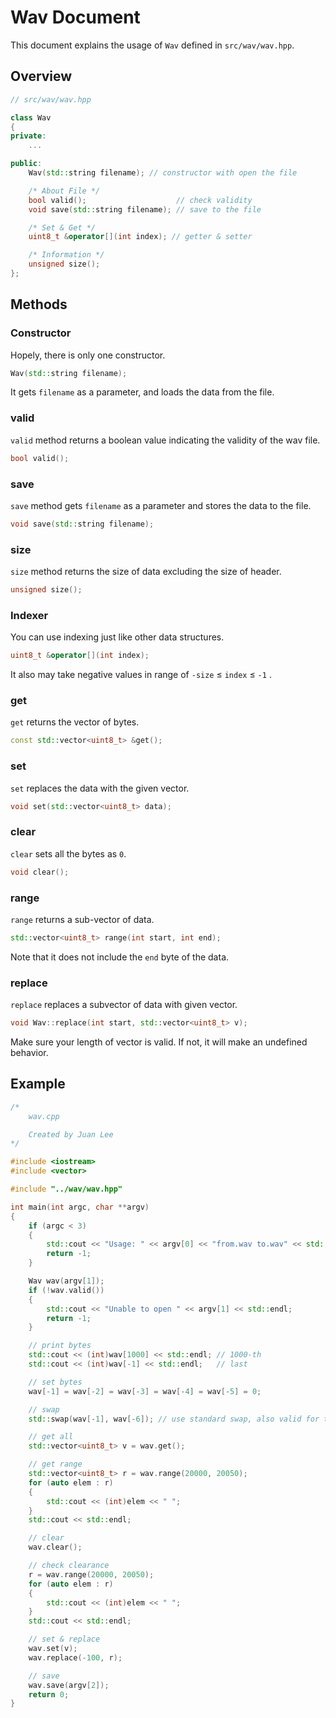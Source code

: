 # Wav Document

This document explains the usage of `Wav` defined in `src/wav/wav.hpp`.

## Overview

```cpp
// src/wav/wav.hpp

class Wav
{
private:
    ...

public:
    Wav(std::string filename); // constructor with open the file

    /* About File */
    bool valid();                    // check validity
    void save(std::string filename); // save to the file

    /* Set & Get */
    uint8_t &operator[](int index); // getter & setter

    /* Information */
    unsigned size();
};
```

## Methods

### Constructor

Hopely, there is only one constructor.

```cpp
Wav(std::string filename);
```

It gets `filename` as a parameter, and loads the data from the file.

### valid

`valid` method returns a boolean value indicating the validity of the wav file.

```cpp
bool valid();
```

### save

`save` method gets `filename` as a parameter and stores the data to the file.

```cpp
void save(std::string filename);
```

### size

`size` method returns the size of data excluding the size of header.

```cpp
unsigned size();
```

### Indexer

You can use indexing just like other data structures.

```cpp
uint8_t &operator[](int index);
```

It also may take negative values in range of `-size` $\le$ `index` $\le$ `-1` . 

### get

`get` returns the vector of bytes.

```cpp
const std::vector<uint8_t> &get();
```

### set

`set` replaces the data with the given vector.

```cpp
void set(std::vector<uint8_t> data);
```

### clear

`clear` sets all the bytes as `0`.

```cpp
void clear();
```

### range

`range` returns a sub-vector of data.

```cpp
std::vector<uint8_t> range(int start, int end);
```

Note that it does not include the `end` byte of the data.

### replace

`replace` replaces a subvector of data with given vector.

```cpp
void Wav::replace(int start, std::vector<uint8_t> v);
```

Make sure your length of vector is valid. If not, it will make an undefined behavior.

## Example

```cpp
/*
    wav.cpp

    Created by Juan Lee
*/

#include <iostream>
#include <vector>

#include "../wav/wav.hpp"

int main(int argc, char **argv)
{
    if (argc < 3)
    {
        std::cout << "Usage: " << argv[0] << "from.wav to.wav" << std::endl;
        return -1;
    }

    Wav wav(argv[1]);
    if (!wav.valid())
    {
        std::cout << "Unable to open " << argv[1] << std::endl;
        return -1;
    }

    // print bytes
    std::cout << (int)wav[1000] << std::endl; // 1000-th
    std::cout << (int)wav[-1] << std::endl;   // last

    // set bytes
    wav[-1] = wav[-2] = wav[-3] = wav[-4] = wav[-5] = 0;

    // swap
    std::swap(wav[-1], wav[-6]); // use standard swap, also valid for two different wavs

    // get all
    std::vector<uint8_t> v = wav.get();

    // get range
    std::vector<uint8_t> r = wav.range(20000, 20050);
    for (auto elem : r)
    {
        std::cout << (int)elem << " ";
    }
    std::cout << std::endl;

    // clear
    wav.clear();

    // check clearance
    r = wav.range(20000, 20050);
    for (auto elem : r)
    {
        std::cout << (int)elem << " ";
    }
    std::cout << std::endl;

    // set & replace
    wav.set(v);
    wav.replace(-100, r);

    // save
    wav.save(argv[2]);
    return 0;
}
```

